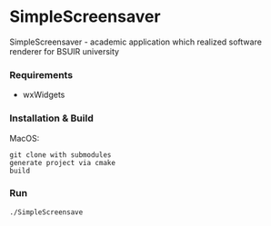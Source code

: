 # SimpleScreensaver

SimpleScreensaver - academic application which realized software renderer for BSUIR university

### Requirements
- wxWidgets

### Installation & Build

MacOS:
```
git clone with submodules
generate project via cmake
build
```

### Run

```
./SimpleScreensave
```
